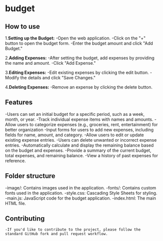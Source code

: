 # budget

## How to use

1.**Setting up the Budget:**
  -Open the web application.
  -Click on the "+" button to open the budget form.
  -Enter the budget amount and click "Add Budget."
  
2.**Adding Expenses:**
  -After setting the budget, add expenses by providing the name and amount.
  -Click "Add Expense."
  
3.**Editing Expenses:**
  -Edit existing expenses by clicking the edit button.
  -Modify the details and click "Save Changes."
  
4.**Deleting Expenses:**
  -Remove an expense by clicking the delete button.

## Features

  -Users can set an initial budget for a specific period, such as a week, month, or year.
  -Track individual expense items with names and amounts.
  -Allow users to categorize expenses (e.g., groceries, rent, entertainment) for better organization
  -Input forms for users to add new expenses, including fields for name, amount, and category.
  -Allow users to edit or update existing expense entries.
  -Users can delete unwanted or incorrect expense entries.
  -Automatically calculate and display the remaining balance based on the budget and expenses.
  -Provide a summary of the current budget, total expenses, and remaining balance.
  -View a history of past expenses for reference.
  
## Folder structure
  
  -image/: Contains images used in the application.
  -fonts/: Contains custom fonts used in the application.
  -style.css: Cascading Style Sheets for styling.
  -main.js: JavaScript code for the budget application.
  -index.html: The main HTML file.

## Contributing
  
    -If you'd like to contribute to the project, please follow the standard GitHub fork and pull request workflow.
